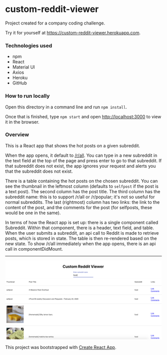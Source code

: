 # custom-reddit-viewer

Project created for a company coding challenge.

Try it for yourself at https://custom-reddit-viewer.herokuapp.com.

### Technologies used

* npm
* React
* Material UI
* Axios
* Heroku
* GitHub

### How to run locally

Open this directory in a command line and run `npm install`.

Once that is finished, type `npm start` and open [http://localhost:3000](http://localhost:3000) to view it in the browser. 

### Overview 

This is a React app that shows the hot posts on a given subreddit.

When the app opens, it default to [/r/all](https://reddit.com/r/all). You can type in a new subreddit in the text field at the top of the page and press enter to go to that subreddit. If that subreddit does not exist, the app ignores your request and alerts you that the subreddit does not exist.

There is a table containing the hot posts on the chosen subreddit. You can see the thumbnail in the leftmost column (defaults to `selfpost` if the post is a text post). The second column has the post title. The third column has the subreddit name: this is to support /r/all or /r/popular; it's not so useful for normal subreddits. The last (rightmost) column has two links: the link to the content of the post, and the comments for the post (for selfposts, these would be one in the same).

In terms of how the React app is set up: there is a single component called Subreddit. Within that component, there is a header, text field, and table. When the user submits a subreddit, an api call to Reddit is made to retrieve posts, which is stored in state. The table is then re-rendered based on the new state. To show /r/all immediately when the app opens, there is an api call in componentDidMount.

---

<img src="./food.png">

This project was bootstrapped with [Create React App](https://github.com/facebook/create-react-app).


<!-- 
## Available Scripts

In the project directory, you can run:

### `npm start`

Runs the app in the development mode.<br />
Open [http://localhost:3000](http://localhost:3000) to view it in the browser.

The page will reload if you make edits.<br />
You will also see any lint errors in the console.

### `npm test`

Launches the test runner in the interactive watch mode.<br />
See the section about [running tests](https://facebook.github.io/create-react-app/docs/running-tests) for more information.

### `npm run build`

Builds the app for production to the `build` folder.<br />
It correctly bundles React in production mode and optimizes the build for the best performance.

The build is minified and the filenames include the hashes.<br />
Your app is ready to be deployed!

See the section about [deployment](https://facebook.github.io/create-react-app/docs/deployment) for more information.

### `npm run eject`

**Note: this is a one-way operation. Once you `eject`, you can’t go back!**

If you aren’t satisfied with the build tool and configuration choices, you can `eject` at any time. This command will remove the single build dependency from your project.

Instead, it will copy all the configuration files and the transitive dependencies (webpack, Babel, ESLint, etc) right into your project so you have full control over them. All of the commands except `eject` will still work, but they will point to the copied scripts so you can tweak them. At this point you’re on your own.

You don’t have to ever use `eject`. The curated feature set is suitable for small and middle deployments, and you shouldn’t feel obligated to use this feature. However we understand that this tool wouldn’t be useful if you couldn’t customize it when you are ready for it.

## Learn More

You can learn more in the [Create React App documentation](https://facebook.github.io/create-react-app/docs/getting-started).

To learn React, check out the [React documentation](https://reactjs.org/).

### Code Splitting

This section has moved here: https://facebook.github.io/create-react-app/docs/code-splitting

### Analyzing the Bundle Size

This section has moved here: https://facebook.github.io/create-react-app/docs/analyzing-the-bundle-size

### Making a Progressive Web App

This section has moved here: https://facebook.github.io/create-react-app/docs/making-a-progressive-web-app

### Advanced Configuration

This section has moved here: https://facebook.github.io/create-react-app/docs/advanced-configuration

### Deployment

This section has moved here: https://facebook.github.io/create-react-app/docs/deployment

### `npm run build` fails to minify

This section has moved here: https://facebook.github.io/create-react-app/docs/troubleshooting#npm-run-build-fails-to-minify
!-->
